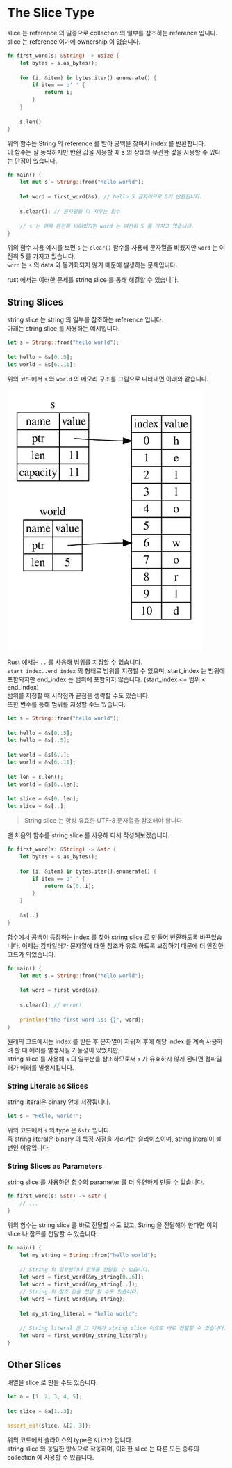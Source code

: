 # The Slice Type

slice 는 reference 의 일종으로 collection 의 일부를 참조하는 reference 입니다. slice 는 reference 이기에 ownership 이 없습니다.

```rust
fn first_word(s: &String) -> usize {
    let bytes = s.as_bytes();

    for (i, &item) in bytes.iter().enumerate() {
        if item == b' ' {
            return i;
        }
    }

    s.len()
}
```

위의 함수는 String 의 reference 를 받아 공백을 찾아서 index 를 반환합니다.  
이 함수는 잘 동작하지만 반환 값을 사용할 때 s 의 상태와 무관한 값을 사용할 수 있다는 단점이 있습니다.  

```rust
fn main() {
    let mut s = String::from("hello world");

    let word = first_word(&s); // hello 5 글자이므로 5가 반환됩니다.

    s.clear(); // 문자열을 다 지우는 함수

    // s 는 이제 완전히 비어있지만 word 는 여전히 5 를 가지고 있습니다.
}
```

위의 함수 사용 예시를 보면 `s` 는 `clear()` 함수를 사용해 문자열을 비웠지만 `word` 는 여전히 5 를 가지고 있습니다.  
`word` 는 `s` 의 data 와 동기화되지 않기 때문에 발생하는 문제입니다.

rust 에서는 이러한 문제를 string slice 를 통해 해결할 수 있습니다.

## String Slices

string slice 는 string 의 일부를 참조하는 reference 입니다.  
아래는 string slice 를 사용하는 예시입니다.

```rust
let s = String::from("hello world");

let hello = &s[0..5];
let world = &s[6..11];
```

위의 코드에서 `s` 와 `world` 의 메모리 구조를 그림으로 나타내면 아래와 같습니다.

<img src="./img/trpl04-06.svg" width="450px" height="600px" alt="string_slice1"></img>

Rust 에서는 `..` 를 사용해 범위를 지정할 수 있습니다.  
`start_index..end_index` 의 형태로 범위를 지정할 수 있으며, start_index 는 범위에 포함되지만 end_index 는 범위에 포함되지 않습니다. (start_index <= 범위 < end_index)  
범위를 지정할 때 시작점과 끝점을 생략할 수도 있습니다.  
또한 변수를 통해 범위를 지정할 수도 있습니다.

```rust
let s = String::from("hello world");

let hello = &s[0..5];
let hello = &s[..5];

let world = &s[6..];
let world = &s[6..11];

let len = s.len();
let world = &s[6..len];

let slice = &s[0..len];
let slice = &s[..];
```

> String slice 는 항상 유효한 UTF-8 문자열을 참조해야 합니다.

맨 처음의 함수를 string slice 를 사용해 다시 작성해보겠습니다.

```rust
fn first_word(s: &String) -> &str {
    let bytes = s.as_bytes();

    for (i, &item) in bytes.iter().enumerate() {
        if item == b' ' {
            return &s[0..i];
        }
    }

    &s[..]
}
```

함수에서 공백이 등장하는 index 를 찾아 string slice 로 만들어 반환하도록 바꾸었습니다.
이제는 컴파일러가 문자열에 대한 참조가 유효 하도록 보장하기 때문에 더 안전한 코드가 되었습니다.

```rust
fn main() {
    let mut s = String::from("hello world");

    let word = first_word(&s);

    s.clear(); // error!

    println!("the first word is: {}", word);
}
```

원래의 코드에서는 index 를 받은 후 문자열이 지워져 후에 해당 index 를 계속 사용하려 할 때 에러를 발생시킬 가능성이 있었지만,  
string slice 를 사용해 `s` 의 일부분을 참조하므로써 `s` 가 유효하지 않게 된다면 컴파일러가 에러를 발생시킵니다.

### String Literals as Slices

string literal은 binary 안에 저장됩니다.

```rust
let s = "Hello, world!";
```

위의 코드에서 `s` 의 type 은 `&str` 입니다.  
즉 string literal은 binary 의 특정 지점을 가리키는 슬라이스이며, string literal이 불변인 이유입니다.

### String Slices as Parameters

string slice 를 사용하면 함수의 parameter 를 더 유연하게 만들 수 있습니다.

```rust
fn first_word(s: &str) -> &str {
    // ...
}
```

위의 함수는 string slice 를 바로 전달할 수도 있고, String 을 전달해야 한다면 이의 slice 나 참조를 전달할 수 있습니다.

```rust
fn main() {
    let my_string = String::from("hello world");

    // String 의 일부분이나 전체를 전달할 수 있습니다.
    let word = first_word(&my_string[0..6]);
    let word = first_word(&my_string[..]);
    // String 의 참조 값을 전달 할 수도 있습니다.
    let word = first_word(&my_string);

    let my_string_literal = "hello world";

    // String literal 은 그 자체가 string slice 이므로 바로 전달할 수 있습니다.
    let word = first_word(my_string_literal);
}
```

## Other Slices

배열을 slice 로 만들 수도 있습니다.

```rust
let a = [1, 2, 3, 4, 5];

let slice = &a[1..3];

assert_eq!(slice, &[2, 3]);
```

위의 코드에서 슬라이스의 type은 `&[i32]` 입니다.  
string slice 와 동일한 방식으로 작동하며, 이러한 slice 는 다른 모든 종류의 collection 에 사용할 수 있습니다.

